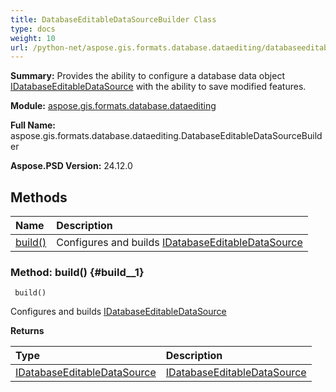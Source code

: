 ```yaml
---
title: DatabaseEditableDataSourceBuilder Class
type: docs
weight: 10
url: /python-net/aspose.gis.formats.database.dataediting/databaseeditabledatasourcebuilder/
---
```


**Summary:** Provides the ability to configure a database data object [IDatabaseEditableDataSource](/psd/python-net/aspose.gis.formats.database.dataediting/idatabaseeditabledatasource/) with the ability to save modified features.

**Module:** [aspose.gis.formats.database.dataediting](/psd/python-net/aspose.gis.formats.database.dataediting/)

**Full Name:** aspose.gis.formats.database.dataediting.DatabaseEditableDataSourceBuilder

**Aspose.PSD Version:** 24.12.0

## **Methods**
| **Name** | **Description** |
| :- | :- |
| [build()](#build__1) | Configures and builds [IDatabaseEditableDataSource](/psd/python-net/aspose.gis.formats.database.dataediting/idatabaseeditabledatasource/) |


### Method: build() {#build__1}


```
 build() 
```

Configures and builds [IDatabaseEditableDataSource](/psd/python-net/aspose.gis.formats.database.dataediting/idatabaseeditabledatasource/)

**Returns**

| Type | Description |
| :- | :- |
| [IDatabaseEditableDataSource](/psd/python-net/aspose.gis.formats.database.dataediting/idatabaseeditabledatasource) | [IDatabaseEditableDataSource](/psd/python-net/aspose.gis.formats.database.dataediting/idatabaseeditabledatasource/) |


